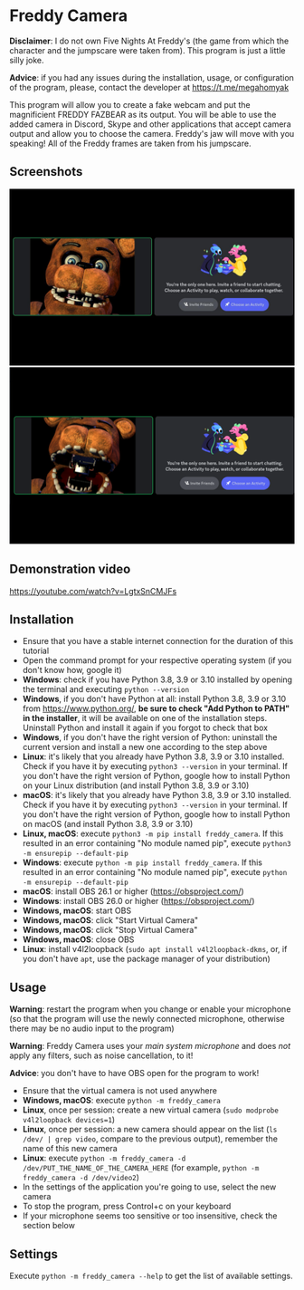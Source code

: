 # Freddy Camera

**Disclaimer**: I do not own Five Nights At Freddy's (the game from which the character and the jumpscare were taken from). This program is just a little silly joke.

**Advice**: if you had any issues during the installation, usage, or configuration of the program, please, contact the developer at https://t.me/megahomyak

This program will allow you to create a fake webcam and put the magnificient FREDDY FAZBEAR as its output. You will be able to use the added camera in Discord, Skype and other applications that accept camera output and allow you to choose the camera. Freddy's jaw will move with you speaking! All of the Freddy frames are taken from his jumpscare.

## Screenshots

![Me being FREDDY FAZBEAR in a Discord call, jaw closed](screenshots/closed_jaw.png "Me being FREDDY FAZBEAR in a Discord call, jaw closed")
![Me being FREDDY FAZBEAR in a Discord call, jaw open](screenshots/open_jaw.png "Me being FREDDY FAZBEAR in a Discord call, jaw open")

## Demonstration video

https://youtube.com/watch?v=LgtxSnCMJFs

## Installation

* Ensure that you have a stable internet connection for the duration of this tutorial
* Open the command prompt for your respective operating system (if you don't know how, google it)
* **Windows**: check if you have Python 3.8, 3.9 or 3.10 installed by opening the terminal and executing `python --version`
* **Windows**, if you don't have Python at all: install Python 3.8, 3.9 or 3.10 from https://www.python.org/, **be sure to check "Add Python to PATH" in the installer**, it will be available on one of the installation steps. Uninstall Python and install it again if you forgot to check that box
* **Windows**, if you don't have the right version of Python: uninstall the current version and install a new one according to the step above
* **Linux**: it's likely that you already have Python 3.8, 3.9 or 3.10 installed. Check if you have it by executing `python3 --version` in your terminal. If you don't have the right version of Python, google how to install Python on your Linux distribution (and install Python 3.8, 3.9 or 3.10)
* **macOS**: it's likely that you already have Python 3.8, 3.9 or 3.10 installed. Check if you have it by executing `python3 --version` in your terminal. If you don't have the right version of Python, google how to install Python on macOS (and install Python 3.8, 3.9 or 3.10)
* **Linux, macOS**: execute `python3 -m pip install freddy_camera`. If this resulted in an error containing "No module named pip", execute `python3 -m ensurepip --default-pip`
* **Windows**: execute `python -m pip install freddy_camera`. If this resulted in an error containing "No module named pip", execute `python -m ensurepip --default-pip`
* **macOS**: install OBS 26.1 or higher (https://obsproject.com/)
* **Windows**: install OBS 26.0 or higher (https://obsproject.com/)
* **Windows, macOS**: start OBS
* **Windows, macOS**: click "Start Virtual Camera"
* **Windows, macOS**: click "Stop Virtual Camera"
* **Windows, macOS**: close OBS
* **Linux**: install v4l2loopback (`sudo apt install v4l2loopback-dkms`, or, if you don't have `apt`, use the package manager of your distribution)

## Usage

**Warning**: restart the program when you change or enable your microphone (so that the program will use the newly connected microphone, otherwise there may be no audio input to the program)

**Warning**: Freddy Camera uses your *main system microphone* and does *not* apply any filters, such as noise cancellation, to it!

**Advice**: you don't have to have OBS open for the program to work!

* Ensure that the virtual camera is not used anywhere
* **Windows, macOS**: execute `python -m freddy_camera`
* **Linux**, once per session: create a new virtual camera (`sudo modprobe v4l2loopback devices=1`)
* **Linux**, once per session: a new camera should appear on the list (`ls /dev/ | grep video`, compare to the previous output), remember the name of this new camera
* **Linux**: execute `python -m freddy_camera -d /dev/PUT_THE_NAME_OF_THE_CAMERA_HERE` (for example, `python -m freddy_camera -d /dev/video2`)
* In the settings of the application you're going to use, select the new camera
* To stop the program, press Control+c on your keyboard
* If your microphone seems too sensitive or too insensitive, check the section below

## Settings

Execute `python -m freddy_camera --help` to get the list of available settings.
